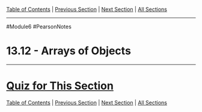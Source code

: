 [Table of Contents](/README.md) | [Previous Section](13.11%20-%20Private%20Member%20Functions.md) | [Next Section](13.13%20-%20Focus%20on%20Problem%20Solving%20and%20Program%20Design.md) | [All Sections](/Module%206/Pearson%20Notes/)
***
#Module6 #PearsonNotes
# 13.12 - Arrays of Objects
***
# [Quiz for This Section](!%20Unit%2013%20Answers.md#Quiz-13-12)
[Table of Contents](/README.md) | [Previous Section](13.11%20-%20Private%20Member%20Functions.md) | [Next Section](13.13%20-%20Focus%20on%20Problem%20Solving%20and%20Program%20Design.md) | [All Sections](/Module%206/Pearson%20Notes/)
